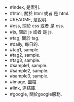 * \#index, 是索引.
* \#html, 關於 html 或者 是 html.
* \#README, 是說明.
* \#css, 關於 css 或者 是 css.
* \#js, 關於 js 或者 是 js.
* \#tag, 關於 tag.
* \#daily, 每日的.
* \#tag1, sample.
* \#tag2, sample.
* \#tag3, sample.
* \#sample1, sample.
* \#sample2, sample.
* \#sample3, sample.
* \#image, 圖檔.
* \#link, 連結庫.
* \#google, 關於google服務.
